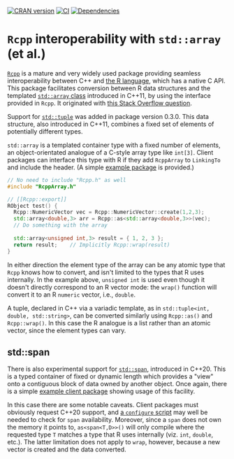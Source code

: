 [![CRAN version](http://www.r-pkg.org/badges/version/RcppArray)](https://cran.r-project.org/package=RcppArray) [![CI](https://github.com/jonclayden/RcppArray/actions/workflows/ci.yaml/badge.svg)](https://github.com/jonclayden/RcppArray/actions/workflows/ci.yaml) [![Dependencies](https://tinyverse.netlify.com/badge/RcppArray)](https://tinyverse.netlify.app)


# `Rcpp` interoperability with `std::array` (et al.)

[`Rcpp`](https://www.rcpp.org) is a mature and very widely used package providing seamless interoperability between C++ and [the R language](https://www.r-project.org), which has a native C API. This package facilitates conversion between R data structures and the templated [`std::array` class](https://en.cppreference.com/w/cpp/container/array) introduced in C++11, by using the interface provided in `Rcpp`. It originated with [this Stack Overflow question](https://stackoverflow.com/questions/74887786/specialising-rcppas-for-stdarray).

Support for [`std::tuple`](https://en.cppreference.com/w/cpp/utility/tuple) was added in package version 0.3.0. This data structure, also introduced in C++11, combines a fixed set of elements of potentially different types.

`std::array` is a templated container type with a fixed number of elements, an object-orientated analogue of a C-style array type like `int[3]`. Client packages can interface this type with R if they add `RcppArray` to `LinkingTo` and include the header. (A simple [example package](https://github.com/jonclayden/RcppArray/tree/main/clients/array.test) is provided.)

```c++
// No need to include "Rcpp.h" as well
#include "RcppArray.h"

// [[Rcpp::export]]
RObject test() {
  Rcpp::NumericVector vec = Rcpp::NumericVector::create(1,2,3);
  std::array<double,3> arr = Rcpp::as<std::array<double,3>>(vec);
  // Do something with the array
  
  std::array<unsigned int,3> result = { 1, 2, 3 };
  return result;    // Implicitly Rcpp::wrap(result)
}
```

In either direction the element type of the array can be any atomic type that `Rcpp` knows how to convert, and isn't limited to the types that R uses internally. In the example above, `unsigned int` is used even though it doesn't directly correspond to an R vector mode: the `wrap()` function will convert it to an R `numeric` vector, i.e., `double`.

A tuple, declared in C++ via a variadic template, as in `std::tuple<int, double, std::string>`, can be converted similarly using `Rcpp::as()` and `Rcpp::wrap()`. In this case the R analogue is a list rather than an atomic vector, since the element types can vary.

## std::span

There is also experimental support for [`std::span`](https://en.cppreference.com/w/cpp/container/span), introduced in C++20. This is a typed container of fixed or dynamic length which provides a "view" onto a contiguous block of data owned by another object. Once again, there is a simple [example client package](https://github.com/jonclayden/RcppArray/tree/main/clients/span.test) showing usage of this facility.

In this case there are some notable caveats. Client packages must obviously request C++20 support, and [a `configure` script](https://github.com/jonclayden/RcppArray/blob/main/clients/span.test/configure.ac) may well be needed to check for `span` availability. Moreover, since a `span` does not own the memory it points to, `as<span<T,D>>()` will only compile where the requested type `T` matches a type that R uses internally (viz. `int`, `double`, etc.). The latter limitation does not apply to `wrap`, however, because a new vector is created and the data converted.
